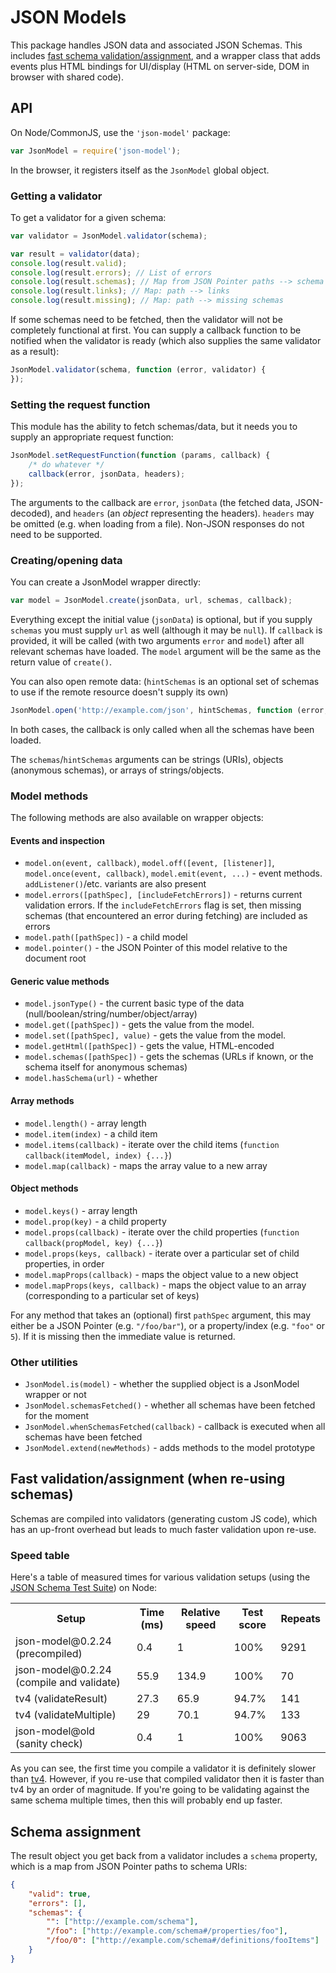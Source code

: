 # JSON Models

This package handles JSON data and associated JSON Schemas.  This includes [fast schema validation/assignment](#speed-table), and a wrapper class that adds events plus HTML bindings for UI/display (HTML on server-side, DOM in browser with shared code).

## API

On Node/CommonJS, use the `'json-model'` package:

```javascript
var JsonModel = require('json-model');
```

In the browser, it registers itself as the `JsonModel` global object.

### Getting a validator

To get a validator for a given schema:

```javascript
var validator = JsonModel.validator(schema);

var result = validator(data);
console.log(result.valid);
console.log(result.errors); // List of errors
console.log(result.schemas); // Map from JSON Pointer paths --> schema URLs
console.log(result.links); // Map: path --> links
console.log(result.missing); // Map: path --> missing schemas
```

If some schemas need to be fetched, then the validator will not be completely functional at first.  You can supply a callback function to be notified when the validator is ready (which also supplies the same validator as a result):

```javascript
JsonModel.validator(schema, function (error, validator) {
});
```

### Setting the request function

This module has the ability to fetch schemas/data, but it needs you to supply an appropriate request function:

```javascript
JsonModel.setRequestFunction(function (params, callback) {
	/* do whatever */
	callback(error, jsonData, headers);
});
```

The arguments to the callback are `error`, `jsonData` (the fetched data, JSON-decoded), and `headers` (an *object* representing the headers).  `headers` may be omitted (e.g. when loading from a file).  Non-JSON responses do not need to be supported.

### Creating/opening data

You can create a JsonModel wrapper directly:

```javascript
var model = JsonModel.create(jsonData, url, schemas, callback);
```

Everything except the initial value (`jsonData`) is optional, but if you supply `schemas` you must supply `url` as well (although it may be `null`).  If `callback` is provided, it will be called (with two arguments `error` and `model`) after all relevant schemas have loaded.  The `model` argument will be the same as the return value of `create()`.

You can also open remote data: (`hintSchemas` is an optional set of schemas to use if the remote resource doesn't supply its own)

```javascript
JsonModel.open('http://example.com/json', hintSchemas, function (error, model) {...});
```

In both cases, the callback is only called when all the schemas have been loaded.

The `schemas`/`hintSchemas` arguments can be strings (URIs), objects (anonymous schemas), or arrays of strings/objects.

<!--

### UI bindings

The UI bindings are mostly HTML-based.

#### In the browser

```javascript
model.bindTo(element);
```

Most bindings will output their interaces as HTML.  The supplied HTML is not dumped directly into the page, but is instead parsed into a DOM, and the existing document is coerced into that shape.

#### On the server

```javascript
var html = model.html(tag, attrs);
model.html(tag, attrs, function (error, html) {...});
```

`tag` and `attrs` are optional in both forms.  The HTML returned does not include the opening/closing tags itself, instead the HTML meant to sit between them.

-->

### Model methods

The following methods are also available on wrapper objects:

#### Events and inspection

* `model.on(event, callback)`, `model.off([event, [listener]]`, `model.once(event, callback)`, `model.emit(event, ...)` - event methods. `addListener()`/etc. variants are also present
* `model.errors([pathSpec], [includeFetchErrors])` - returns current validation errors.  If the `includeFetchErrors` flag is set, then missing schemas (that encountered an error during fetching) are included as errors
* `model.path([pathSpec])` - a child model
* `model.pointer()` - the JSON Pointer of this model relative to the document root

#### Generic value methods
* `model.jsonType()` - the current basic type of the data (null/boolean/string/number/object/array)
* `model.get([pathSpec])` - gets the value from the model.
* `model.set([pathSpec], value)` - gets the value from the model.
* `model.getHtml([pathSpec])` - gets the value, HTML-encoded
* `model.schemas([pathSpec])` - gets the schemas (URLs if known, or the schema itself for anonymous schemas)
* `model.hasSchema(url)` - whether

#### Array methods
* `model.length()` - array length
* `model.item(index)` - a child item
* `model.items(callback)` - iterate over the child items (`function callback(itemModel, index) {...}`)
* `model.map(callback)` - maps the array value to a new array

#### Object methods
* `model.keys()` - array length
* `model.prop(key)` - a child property
* `model.props(callback)` - iterate over the child properties (`function callback(propModel, key) {...}`)
* `model.props(keys, callback)` - iterate over a particular set of child properties, in order
* `model.mapProps(callback)` - maps the object value to a new object
* `model.mapProps(keys, callback)` - maps the object value to an array (corresponding to a particular set of keys)

For any method that takes an (optional) first `pathSpec` argument, this may either be a JSON Pointer (e.g. `"/foo/bar"`), or a property/index (e.g. `"foo"` or `5`).  If it is missing then the immediate value is returned.

### Other utilities

* `JsonModel.is(model)` - whether the supplied object is a JsonModel wrapper or not
* `JsonModel.schemasFetched()` - whether all schemas have been fetched for the moment
* `JsonModel.whenSchemasFetched(callback)` - callback is executed when all schemas have been fetched
* `JsonModel.extend(newMethods)` - adds methods to the model prototype

## Fast validation/assignment (when re-using schemas)

Schemas are compiled into validators (generating custom JS code), which has an up-front overhead but leads to much faster validation upon re-use.

### Speed table

Here's a table of measured times for various validation setups (using the [JSON Schema Test Suite](https://github.com/json-schema/JSON-Schema-Test-Suite)) on Node:

<!--SPEEDSTART-->
<table width="100%"><tr class="json-array-header"><th>Setup</th><th>Time (ms)</th><th>Relative speed</th><th>Test score</th><th>Repeats</th></tr><tr class="json-array-item"><td class="json-array-item-key"><span>json-model@0.2.24 (precompiled)</span></td><td class="json-array-item-key">0.4</td><td class="json-array-item-key">1</td><td class="json-array-item-key">100%</td><td class="json-array-item-key">9291</td></tr><tr class="json-array-item"><td class="json-array-item-key"><span>json-model@0.2.24 (compile and validate)</span></td><td class="json-array-item-key">55.9</td><td class="json-array-item-key">134.9</td><td class="json-array-item-key">100%</td><td class="json-array-item-key">70</td></tr><tr class="json-array-item"><td class="json-array-item-key"><span>tv4 (validateResult)</span></td><td class="json-array-item-key">27.3</td><td class="json-array-item-key">65.9</td><td class="json-array-item-key">94.7%</td><td class="json-array-item-key">141</td></tr><tr class="json-array-item"><td class="json-array-item-key"><span>tv4 (validateMultiple)</span></td><td class="json-array-item-key">29</td><td class="json-array-item-key">70.1</td><td class="json-array-item-key">94.7%</td><td class="json-array-item-key">133</td></tr><tr class="json-array-item"><td class="json-array-item-key"><span>json-model@old (sanity check)</span></td><td class="json-array-item-key">0.4</td><td class="json-array-item-key">1</td><td class="json-array-item-key">100%</td><td class="json-array-item-key">9063</td></tr></table>
<!--SPEEDEND-->

As you can see, the first time you compile a validator it is definitely slower than [tv4](https://www.npmjs.org/package/tv4).  However, if you re-use that compiled validator then it is faster than tv4 by an order of magnitude.  If you're going to be validating against the same schema multiple times, then this will probably end up faster.

## Schema assignment

The result object you get back from a validator includes a `schema` property, which is a map from JSON Pointer paths to schema URIs:

```json
{
	"valid": true,
	"errors": [],
	"schemas": {
		"": ["http://example.com/schema"],
		"/foo": ["http://example.com/schema#/properties/foo"],
		"/foo/0": ["http://example.com/schema#/definitions/fooItems"]
	}
}
```